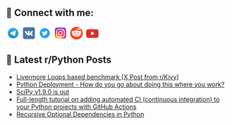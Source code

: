## 🔎 Connect with me:
[<img src="https://github.com/bullbesh/bullbesh/blob/main/images/Telegram.png" width="32" height="32" />](https://t.me/bullbesh)
[<img src="https://github.com/bullbesh/bullbesh/blob/main/images/VK.png" width="32" height="32" />](https://vk.com/bullbesh)
[<img src="https://github.com/bullbesh/bullbesh/blob/main/images/Twitter.png" width="32" height="32" />](https://twitter.com/bullbesh1)
[<img src="https://github.com/bullbesh/bullbesh/blob/main/images/Instagram.png" width="32" height="32" />](https://www.instagram.com/bullbesh)
[<img src="https://github.com/bullbesh/bullbesh/blob/main/images/Reddit.png" width="32" height="32" />](https://www.reddit.com/user/bullbesh)
[<img src="https://github.com/bullbesh/bullbesh/blob/main/images/YouTube.png" width="32" height="32" />](https://www.youtube.com/channel/UCtfjRs6uzgq5mfm8S06WTcg)

## 📕 Latest r/Python Posts
<!-- BLOG-POST-LIST:START -->
- [Livermore Loops based benchmark [X Post from r/Kivy]](https://www.reddit.com/r/Python/comments/wb7bve/livermore_loops_based_benchmark_x_post_from_rkivy/)
- [Python Deployment - How do you go about doing this where you work?](https://www.reddit.com/r/Python/comments/wb6r6x/python_deployment_how_do_you_go_about_doing_this/)
- [SciPy v1.9.0 is out](https://www.reddit.com/r/Python/comments/wb5s2c/scipy_v190_is_out/)
- [Full-length tutorial on adding automated CI &lpar;continuous integration&rpar; to your Python projects with GitHub Actions](https://www.reddit.com/r/Python/comments/wb5nru/fulllength_tutorial_on_adding_automated_ci/)
- [Recursive Optional Dependencies in Python](https://www.reddit.com/r/Python/comments/wb4q4a/recursive_optional_dependencies_in_python/)
<!-- BLOG-POST-LIST:END -->
